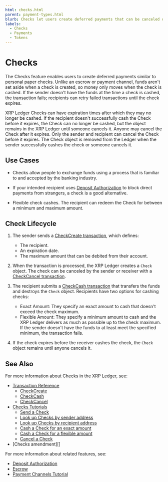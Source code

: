 ```yaml
---
html: checks.html
parent: payment-types.html
blurb: Checks let users create deferred payments that can be canceled or cashed by the intended recipients.
labels:
  - Checks
  - Payments
  - Tokens
---
```

# Checks

The Checks feature enables users to create deferred payments similar to personal paper checks. Unlike an escrow or payment channel, funds aren't set aside when a check is created, so money only moves when the check is cashed. If the sender doesn't have the funds at the time a check is cashed, the transaction fails; recipients can retry failed transactions until the check expires.

XRP Ledger Checks can have expiration times after which they may no longer be cashed. If the recipient doesn't successfully cash the Check before it expires, the Check can no longer be cashed, but the object remains in the XRP Ledger until someone cancels it. Anyone may cancel the Check after it expires. Only the sender and recipient can cancel the Check before it expires. The Check object is removed from the Ledger when the sender successfully cashes the check or someone cancels it.

## Use Cases

- Checks allow people to exchange funds using a process that is familiar to and accepted by the banking industry.

- If your intended recipient uses [Deposit Authorization](../accounts/depositauth.md) to block direct payments from strangers, a check is a good alternative.

- Flexible check cashes. The recipient can redeem the Check for between a minimum and maximum amount.


## Check Lifecycle

1. The sender sends a [CheckCreate transaction](../../references/protocol/transactions/types/checkcreate.md), which defines:
    - The recipient.
    - An expiration date.
    - The maximum amount that can be debited from their account.

2. When the transaction is processed, the XRP Ledger creates a `Check` object. The check can be canceled by the sender or receiver with a [CheckCancel transaction](../../references/protocol/transactions/types/checkcancel.md).

3. The recipient submits a [CheckCash transaction](../../references/protocol/transactions/types/checkcash.md) that transfers the funds and destroys the `Check` object. Recipients have two options for cashing checks:
    - Exact Amount: They specify an exact amount to cash that doesn't exceed the check maximum.
    - Flexible Amount: They specify a minimum amount to cash and the XRP Ledger delivers as much as possible up to the check maximum. If the sender doesn't have the funds to at least meet the specified minimum, the transaction fails.

4. If the check expires before the receiver cashes the check, the `Check` object remains until anyone cancels it.



## See Also

For more information about Checks in the XRP Ledger, see:

- [Transaction Reference](../../references/protocol/transactions/types/index.md)
    - [CheckCreate](../../references/protocol/transactions/types/checkcreate.md)
    - [CheckCash](../../references/protocol/transactions/types/checkcash.md)
    - [CheckCancel](../../references/protocol/transactions/types/checkcancel.md)
- [Checks Tutorials](../../tutorials/use-specialized-payment-types/use-checks/use-checks.md)
    - [Send a Check](../../tutorials/use-specialized-payment-types/use-checks/send-a-check.md)
    - [Look up Checks by sender address](../../tutorials/use-specialized-payment-types/use-checks/look-up-checks-by-sender.md)
    - [Look up Checks by recipient address](../../tutorials/use-specialized-payment-types/use-checks/look-up-checks-by-recipient.md)
    - [Cash a Check for an exact amount](../../tutorials/use-specialized-payment-types/use-checks/cash-a-check-for-an-exact-amount.md)
    - [Cash a Check for a flexible amount](../../tutorials/use-specialized-payment-types/use-checks/cash-a-check-for-a-flexible-amount.md)
    - [Cancel a Check](../../tutorials/use-specialized-payment-types/use-checks/cancel-a-check.md)
- [Checks amendment][]

For more information about related features, see:

* [Deposit Authorization](../accounts/depositauth.md)
* [Escrow](escrow.md)
* [Payment Channels Tutorial](../../tutorials/use-specialized-payment-types/use-payment-channels.md)
